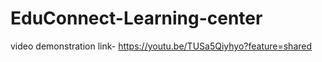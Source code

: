 # EduConnect-Learning-center


video demonstration link- 
https://youtu.be/TUSa5Qiyhyo?feature=shared
